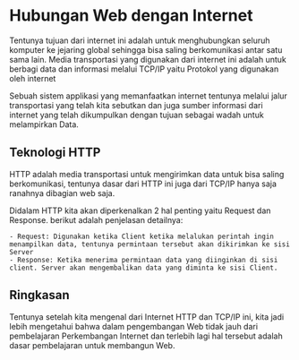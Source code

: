 # Hubungan Web dengan Internet

Tentunya tujuan dari internet ini adalah untuk menghubungkan seluruh komputer ke jejaring global sehingga bisa saling berkomunikasi antar satu sama lain. Media transportasi yang digunakan dari internet ini adalah untuk berbagi data dan  informasi melalui TCP/IP yaitu Protokol yang digunakan oleh internet

Sebuah sistem applikasi yang memanfaatkan internet tentunya melalui jalur transportasi yang telah kita sebutkan dan juga sumber informasi dari internet yang telah dikumpulkan dengan tujuan sebagai wadah untuk melampirkan Data. 

## Teknologi HTTP

HTTP adalah media transportasi untuk mengirimkan data untuk bisa saling berkomunikasi, tentunya dasar dari HTTP ini juga dari TCP/IP hanya saja ranahnya dibagian web saja. 

Didalam HTTP kita akan diperkenalkan 2 hal penting yaitu Request dan Response. berikut adalah penjelasan detailnya:

    - Request: Digunakan ketika Client ketika melalukan perintah ingin menampilkan data, tentunya permintaan tersebut akan dikirimkan ke sisi Server
    - Response: Ketika menerima permintaan data yang diinginkan di sisi client. Server akan mengembalikan data yang diminta ke sisi Client. 

## Ringkasan

Tentunya setelah kita mengenal dari Internet HTTP dan TCP/IP ini, kita jadi lebih mengetahui bahwa dalam pengembangan Web tidak jauh dari pembelajaran Perkembangan Internet dan terlebih lagi hal tersebut adalah dasar pembelajaran untuk membangun Web.